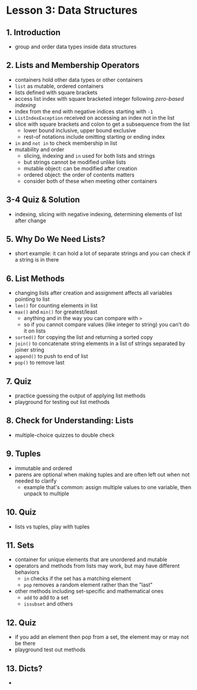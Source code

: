 # Lesson 3: Data Structures

## 1. Introduction
- group and order data types inside data structures

## 2. Lists and Membership Operators
- containers hold other data types or other containers
- `list` as mutable, ordered containers
- lists defined with square brackets
- access list index with square bracketed integer following _zero-based indexing_
- index from the end with negative indices starting with `-1`
- `ListIndexException` received on accessing an index not in the list
- slice with square brackets and colon to get a subsequence from the list
	- lower bound inclusive, upper bound exclusive
	- rest-of notations include omitting starting or ending index
- `in` and `not in` to check membership in list
- mutability and order
	- slicing, indexing and `in` used for both lists and strings
	- but strings cannot be modified unlike lists
	- mutable object: can be modified after creation
	- ordered object: the order of contents matters
	- consider both of these when meeting other containers

## 3-4 Quiz & Solution
- indexing, slicing with negative indexing, determining elements of list after change

## 5. Why Do We Need Lists?
- short example: it can hold a lot of separate strings and you can check if a string is in there

## 6. List Methods
- changing lists after creation and assignment affects all variables pointing to list
- `len()` for counting elements in list
- `max()` and `min()` for greatest/least
	- anything and in the way you can compare with `>`
	- so if you cannot compare values (like integer to string) you can't do it on lists
- `sorted()` for copying the list and returning a sorted copy
- `join()` to concatenate string elements in a list of strings separated by joiner string
- `append()` to push to end of list
- `pop()` to remove last

## 7. Quiz
- practice guessing the output of applying list methods
- playground for testing out list methods

## 8. Check for Understanding: Lists
- multiple-choice quizzes to double check

## 9. Tuples
- immutable and ordered
- parens are optional when making tuples and are often left out when not needed to clarify
	- example that's common: assign multiple values to one variable, then unpack to multiple

## 10. Quiz
- lists vs tuples, play with tuples

## 11. Sets
- container for unique elements that are unordered and mutable
- operators and methods from lists may work, but may have different behaviors
	- `in` checks if the set has a matching element
	- `pop` removes a random element rather than the "last"
- other methods including set-specific and mathematical ones
	- `add` to add to a set
	- `issubset` and others

## 12. Quiz
- if you add an element then pop from a set, the element may or may not be there
- playground test out methods

## 13. Dicts?
- 
